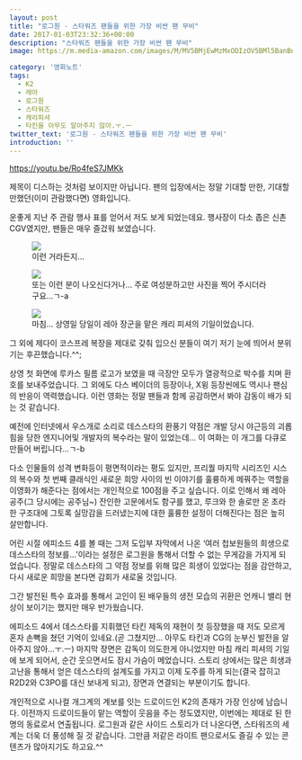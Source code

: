 ```yaml
---
layout: post
title: "로그원 - 스타워즈 팬들을 위한 가장 비싼 팬 무비"
date: 2017-01-03T23:32:36+00:00
description: "스타워즈 팬들을 위한 가장 비싼 팬 무비"
image: https://m.media-amazon.com/images/M/MV5BMjEwMzMxODIzOV5BMl5BanBnXkFtZTgwNzg3OTAzMDI@._V1_SY1000_SX675_AL_.jpg

category: '영화노트'  
tags: 
  - K2
  - 레아
  - 로그원
  - 스타워즈
  - 캐리피셔
  - 타킨을 아무도 알아주지 않아.ㅜ.ㅡ
twitter_text: '로그원 - 스타워즈 팬들을 위한 가장 비싼 팬 무비'
introduction: ''
---
```


<https://youtu.be/Ro4feS7JMKk>

제목이 디스하는 것처럼 보이지만 아닙니다. 팬의 입장에서는 정말 기대할 만한, 기대할 만했던(이미 관람했다면) 영화입니다.
  
운좋게 지난 주 관람 행사 표를 얻어서 저도 보게 되었는데요. 행사장이 다소 좁은 신촌 CGV였지만, 팬들은 매우 즐겄워 보였습니다.

<figure>
  <img src="https://pbs.twimg.com/media/C0wmeHsUsAA0S-D.jpg" />
  <figcaption>이런 거라든지...</figcaption>
</figure>

<figure>
  <img src="https://pbs.twimg.com/media/C0wivkzUQAETLgy.jpg" />
  <figcaption>또는 이런 분이 나오신다거나... 주로 여성분하고만 사진을 찍어 주시더라구요...ㄱ-a</figcaption>
</figure>


<figure>
  <img src="https://pbs.twimg.com/media/C0wgxX9UoAE6h_0.jpg" />
  <figcaption>마침... 상영일 당일이 레아 장군을 맡은 캐리 피셔의 기일이었습니다.</figcaption>
</figure>
 
그 외에 제다이 코스프레 복장을 제대로 갖춰 입으신 분들이 여기 저기 눈에 띄어서 분위기는 후끈했습니다.^^;
  
상영 첫 화면에 루카스 필름 로고가 보였을 때 극장안 모두가 열광적으로 박수를 치며 환호를 보내주었습니다. 그 외에도 다스 베이더의 등장이나, X윙 등장씬에도 역시나 팬심의 반응이 역력했습니다. 이런 영화는 정말 팬들과 함께 공감하면서 봐야 감동이 배가 되는 것 같습니다.

예전에 인터넷에서 우스개로 소리로 데스스타의 환풍기 약점은 개발 당시 야근등의 괴롭힘을 당한 엔지니어및 개발자의 복수라는 말이 있었는데&#8230; 이 여화는 이 개그를 다큐로 만들어 버립니다&#8230;ㄱ-b

다소 인물들의 성격 변화등이 평면적이라는 평도 있지만, 프리퀄 마지막 시리즈인 시스의 복수와 첫 번째 클래식인 새로운 희망 사이의 빈 이야기를 훌륭하게 메꿔주는 역할을 이영화가 해준다는 점에서는 개인적으로 100점을 주고 싶습니다. 이로 인해서 왜 레아 공주(그 당시에는 공주님~) 잔인한 고문에서도 함구를 했고, 루크와 한 솔로만 온 초라한 구조대에 그토록 실망감을 드러냈는지에 대한 훌륭한 설정이 더해진다는 점은 높히 살만합니다.

어린 시절 에피소드 4를 볼 때는 그저 도입부 자막에서 나온 &#8216;여러 첩보원들의 희생으로 데스스타의 정보를&#8230;&#8217;이라는 설정은 로그원을 통해서 더할 수 없는 무게감을 가지게 되었습니다. 정말로 데스스타의 그 약점 정보를 위해 많은 희생이 있었다는 점을 감안하고, 다시 새로운 희망을 본다면 감회가 새로울 것입니다.

그간 발전된 특수 효과를 통해서 고인이 된 배우들의 생전 모습의 귀환은 언캐니 밸리 현상이 보이기는 했지만 매우 반가웠습니다.

에피소드 4에서 데스스타를 지휘했던 타킨 제독의 재현이 첫 등장했을 때 저도 모르게 혼자 손뼉을 쳤던 기억이 있네요.(곧 그쳤지만&#8230; 아무도 타킨과 CG의 눈부신 발전을 알아주지 않아&#8230;ㅜ.ㅡ) 마지막 장면은 감독이 의도한게 아니었지만 마침 캐리 피셔의 기일에 보게 되어서, 순간 웃으면서도 잠시 가슴이 메었습니다. 스토리 상에서는 많은 희생과 고난을 통해서 얻은 데스스타의 설계도를 가지고 이제 도주를 하게 되는(결국 잡히고 R2D2와 C3PO를 대신 보내게 되고), 장면과 연결되는 부분이기도 합니다.

개인적으로 시나컬 개그계의 계보를 잇는 드로이드인 K2의 존재가 가장 인상에 남습니다. 이전까지 드로이드들이 맡는 역할이 웃음을 주는 정도였지만, 이번에는 제대로 된 한 명의 동료로서 연출됩니다. 로그원과 같은 사이드 스토리가 더 나온다면, 스타워즈의 세계는 더욱 더 풍성해 질 것 같습니다. 그만큼 저같은 라이트 팬으로서도 즐길 수 있는 콘텐츠가 많아지기도 하고요.^^
